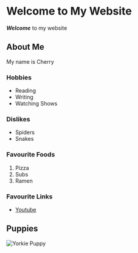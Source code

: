 # Welcome to My Website
***Welcome*** to my website


## About Me

My name is Cherry

### Hobbies
- Reading
- Writing
- Watching Shows

### Dislikes

- Spiders
- Snakes

### Favourite Foods
1. Pizza
2. Subs
3. Ramen

### Favourite Links

- [Youtube](https://www.youtube.com)

## Puppies

![Yorkie Puppy](https://www.publicdomainpictures.net/pictures/150000/velka/cute-white-pomeranian-puppy.jpg)
